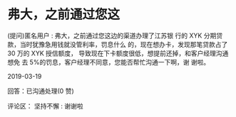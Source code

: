 # 弗大，之前通过您这

(提问)匿名用户 : 弗大，之前通过您这边的渠道办理了江苏银 行的 XYK 分期贷款，当时犹豫急用钱就没管利率，罚息什么 的，现在想办卡，发现那笔贷款占了 30 万的 XYK 授信额度， 导致现在下卡额度很低，想提前还掉，和客户经理沟通想免 去 5%的罚息，客户经理不同意，您能否帮忙沟通一下啊，谢 谢啦。

2019-03-19

回答：已沟通处理(0 赞)

评论区： 坚持不懈 : 谢谢啦